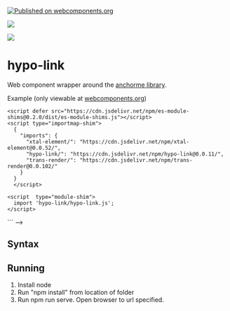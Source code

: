 [![Published on webcomponents.org](https://img.shields.io/badge/webcomponents.org-published-blue.svg)](https://www.webcomponents.org/element/hypo-link)

<a href="https://nodei.co/npm/hypo-link/"><img src="https://nodei.co/npm/hypo-link.png"></a>

<img src="https://badgen.net/bundlephobia/minzip/hypo-link">

# hypo-link

Web component wrapper around the [anchorme library](http://alexcorvi.github.io/anchorme.js/).

Example (only viewable at [webcomponents.org](https://www.webcomponents.org/element/hypo-link))

<!--
```
<custom-element-demo>
<template>
    <hypo-link>
            Mueller filed an indictment just as the President left for G-20.In  July he indicted the Russians 
            who will never come here just before he left for Helsinki.Either could have been done earlier or later. 
            Out of control!Supervision please?
    </hypo-link>
    <style>
        hypo-link{
            display: block;
            width: 480px;
        }
    </style>
    <!-- Use experimental import maps -->
    <script defer src="https://cdn.jsdelivr.net/npm/es-module-shims@0.2.0/dist/es-module-shims.js"></script>
    <script type="importmap-shim">
      {
        "imports": {
          "xtal-element/": "https://cdn.jsdelivr.net/npm/xtal-element@0.0.52/",
          "hypo-link/": "https://cdn.jsdelivr.net/npm/hypo-link@0.0.11/",
          "trans-render/": "https://cdn.jsdelivr.net/npm/trans-render@0.0.102/"
        }
      }
      </script>
      
    <script  type="module-shim">
      import 'hypo-link/hypo-link.js';
    </script>
</template>
</custom-element-demo>
```
-->

## Syntax

<!--
```
<custom-element-demo>
<template>
    <div>
        <wc-info package-name="npm.hypo-link" href="https://unpkg.com/hypo-link@0.0.10/html.json"></wc-info>
        <script type="module" src="https://unpkg.com/wc-info@0.0.26/wc-info.js?module"></script>
    </div>
</template>
</custom-element-demo>
```
-->

## Running

1.  Install node
2.  Run "npm install" from location of folder
3.  Run npm run serve.  Open browser to url specified.
